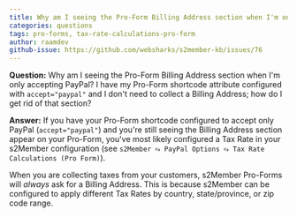 ```yaml
---
title: Why am I seeing the Pro-Form Billing Address section when I'm only accepting PayPal?
categories: questions
tags: pro-forms, tax-rate-calculations-pro-form
author: raamdev
github-issue: https://github.com/websharks/s2member-kb/issues/76
---
```


**Question:** Why am I seeing the Pro-Form Billing Address section when I'm only accepting PayPal? I have my Pro-Form shortcode attribute configured with `accept="paypal"` and I don't need to collect a Billing Address; how do I get rid of that section?

**Answer:** If you have your Pro-Form shortcode configured to accept only PayPal (`accept="paypal"`) and you're still seeing the Billing Address section appear on your Pro-Form, you've most likely configured a Tax Rate in your s2Member configuration (see `s2Member ⥱ PayPal Options ⥱ Tax Rate Calculations (Pro Form)`).

When you are collecting taxes from your customers, s2Member Pro-Forms will _always_ ask for a Billing Address. This is because s2Member can be configured to apply different Tax Rates by country, state/province, or zip code range.
